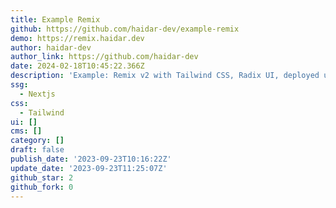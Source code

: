```yaml
---
title: Example Remix
github: https://github.com/haidar-dev/example-remix
demo: https://remix.haidar.dev
author: haidar-dev
author_link: https://github.com/haidar-dev
date: 2024-02-18T10:45:22.366Z
description: 'Example: Remix v2 with Tailwind CSS, Radix UI, deployed using Bun and Vercel'
ssg:
  - Nextjs
css:
  - Tailwind
ui: []
cms: []
category: []
draft: false
publish_date: '2023-09-23T10:16:22Z'
update_date: '2023-09-23T11:25:07Z'
github_star: 2
github_fork: 0
---
```


